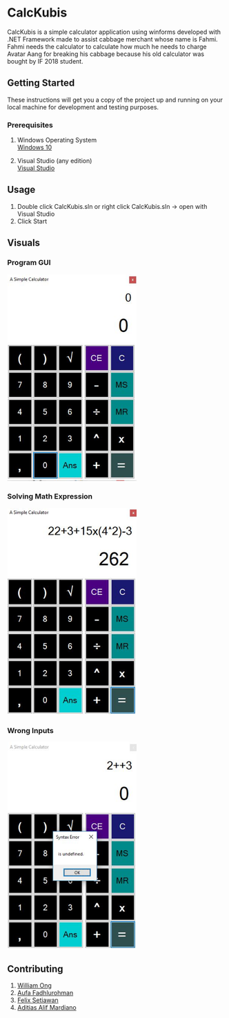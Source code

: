 # CalcKubis

CalcKubis is a simple calculator application using winforms developed with .NET Framework made to assist cabbage merchant whose name is Fahmi. Fahmi needs the calculator to calculate how much he needs to charge Avatar Aang for breaking his cabbage because his old calculator was bought by IF 2018 student.

## Getting Started

These instructions will get you a copy of the project up and running on your local machine for development and testing purposes.

### Prerequisites

1. Windows Operating System\
[Windows 10](https://www.microsoft.com/en-us/software-download/windows10)

2. Visual Studio (any edition)\
[Visual Studio](https://visualstudio.microsoft.com/downloads/)

## Usage
1. Double click CalcKubis.sln or right click CalcKubis.sln -> open with Visual Studio
2. Click Start

## Visuals
### Program GUI

<kbd>
<img src="images/tampilan-awal.JPG" width="300">
</kbd>

### Solving Math Expression

<kbd>
<img src="images/ekspresi-benar.JPG" width="300">
</kbd>

### Wrong Inputs

<kbd>
 <img src="images/ekspresi-error.JPG" width="300">
</kbd>

## Contributing
1. [William Ong](https://github.com/William9923)
2. [Aufa Fadhlurohman](https://github.com/aufaf29)
3. [Felix Setiawan](https://github.com/felixsetiawan)
4. [Aditias Alif Mardiano](https://github.com/Raven27th)

